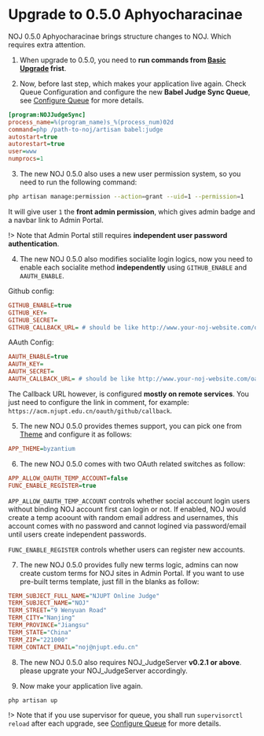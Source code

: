 # Upgrade to 0.5.0 Aphyocharacinae

NOJ 0.5.0 Aphyocharacinae brings structure changes to NOJ. Which requires extra attention.

1. When upgrade to 0.5.0, you need to **run commands from [Basic Upgrade](noj/upgrade/basic.md) frist**.

2. Now, before last step, which makes your application live again. Check Queue Configuration and configure the new **Babel Judge Sync Queue**, see [Configure Queue](noj/guide/queue.md) for more details.

```ini
[program:NOJJudgeSync]
process_name=%(program_name)s_%(process_num)02d
command=php /path-to-noj/artisan babel:judge
autostart=true
autorestart=true
user=www
numprocs=1
```

3. The new NOJ 0.5.0 also uses a new user permission system, so you need to run the following command:

```bash
php artisan manage:permission --action=grant --uid=1 --permission=1
```

It will give user `1` the **front admin permission**, which gives admin badge and a navbar link to Admin Portal.

!> Note that Admin Portal still requires **independent user password authentication**.

4. The new NOJ 0.5.0 also modifies socialite login logics, now you need to enable each socialite method **independently** using `GITHUB_ENABLE` and `AAUTH_ENABLE`.

Github config:
```ini
GITHUB_ENABLE=true
GITHUB_KEY=
GITHUB_SECRET=
GITHUB_CALLBACK_URL= # should be like http://www.your-noj-website.com/oauth/github/callback
```

AAuth Config:
```ini
AAUTH_ENABLE=true
AAUTH_KEY=
AAUTH_SECRET=
AAUTH_CALLBACK_URL= # should be like http://www.your-noj-website.com/oauth/aauth/callback
```

The Callback URL however, is configured **mostly on remote services**. You just need to configure the link in comment, for example: `https://acm.njupt.edu.cn/oauth/github/callback`.

5. The new NOJ 0.5.0 provides themes support, you can pick one from [Theme](noj/guide/theme.md) and configure it as follows:

```ini
APP_THEME=byzantium
```

6. The new NOJ 0.5.0 comes with two OAuth related switches as follow:

```ini
APP_ALLOW_OAUTH_TEMP_ACCOUNT=false
FUNC_ENABLE_REGISTER=true
```

`APP_ALLOW_OAUTH_TEMP_ACCOUNT` controls whether social account login users without binding NOJ account first can login or not. If enabled, NOJ would create a temp acoount with random email address and usernames, this account comes with no password and cannot logined via password/email until users create independent passwords.

`FUNC_ENABLE_REGISTER` controls whether users can register new accounts.

7. The new NOJ 0.5.0 provides fully new terms logic, admins can now create custom terms for NOJ sites in Admin Portal. If you want to use pre-built terms template, just fill in the blanks as follow:

```ini
TERM_SUBJECT_FULL_NAME="NJUPT Online Judge"
TERM_SUBJECT_NAME="NOJ"
TERM_STREET="9 Wenyuan Road"
TERM_CITY="Nanjing"
TERM_PROVINCE="Jiangsu"
TERM_STATE="China"
TERM_ZIP="221000"
TERM_CONTACT_EMAIL="noj@njupt.edu.cn"
```

8. The new NOJ 0.5.0 also requires NOJ_JudgeServer **v0.2.1 or above**. please upgrate your NOJ_JudgeServer accordingly.

9. Now make your application live again.

```bash
php artisan up
```

!> Note that if you use supervisor for queue, you shall run `supervisorctl reload` after each upgrade, see [Configure Queue](noj/guide/queue.md) for more details.
